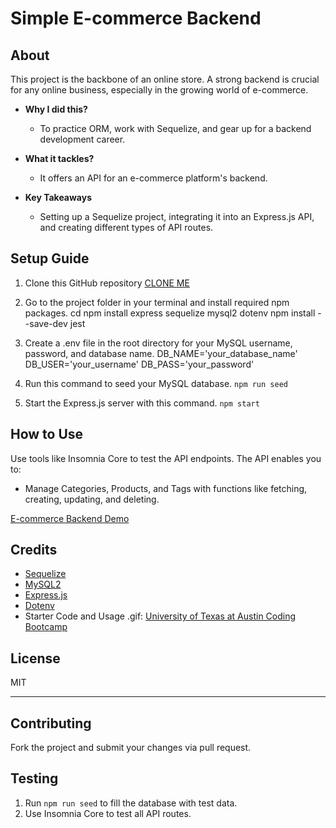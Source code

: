 # Simple E-commerce Backend

## About

This project is the backbone of an online store. A strong backend is crucial for any online business, especially in the growing world of e-commerce.

- **Why I did this?**
  - To practice ORM, work with Sequelize, and gear up for a backend development career.

- **What it tackles?**
  - It offers an API for an e-commerce platform's backend.

- **Key Takeaways**
  - Setting up a Sequelize project, integrating it into an Express.js API, and creating different types of API routes.

## Setup Guide

1. Clone this GitHub repository
   [CLONE ME](https://github.com/Daleray1231/E_Comm)
  
2. Go to the project folder in your terminal and install required npm packages.
cd <Your-Project-Directory>
npm install express sequelize mysql2 dotenv
npm install --save-dev jest

3. Create a .env file in the root directory for your MySQL username, password, and database name.
DB_NAME='your_database_name'
DB_USER='your_username'
DB_PASS='your_password'

4. Run this command to seed your MySQL database.
`npm run seed`

5. Start the Express.js server with this command.
`npm start`

## How to Use

Use tools like Insomnia Core to test the API endpoints. The API enables you to:

- Manage Categories, Products, and Tags with functions like fetching, creating, updating, and deleting.

[E-commerce Backend Demo](https://share.vidyard.com/watch/NkTXUnJt625tSavxngRWhE?)

## Credits

- [Sequelize](https://sequelize.org/)
- [MySQL2](https://www.npmjs.com/package/mysql2)
- [Express.js](https://expressjs.com/)
- [Dotenv](https://www.npmjs.com/package/dotenv)
- Starter Code and Usage .gif: [University of Texas at Austin Coding Bootcamp](https://bootcamp.cvn.utexas.edu/)

## License

MIT

---

## Contributing

Fork the project and submit your changes via pull request.

## Testing

1. Run `npm run seed` to fill the database with test data.
2. Use Insomnia Core to test all API routes.